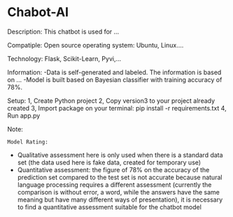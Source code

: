 # Chabot-AI

Description:
This chatbot is used for ...

Compatiple:
Open source operating system: Ubuntu, Linux....

Technology:
Flask, Scikit-Learn, Pyvi,...

Information:
-Data is self-generated and labeled. The information is based on ...
-Model is built based on Bayesian classifier with training accuracy of 78%.



Setup:
1, Create Python project
2, Copy version3 to your project already created
3, Import package on your terminal:  pip install -r requirements.txt
4, Run app.py

Note: 

    Model Rating:
  - Qualitative assessment here is only used when there is a standard data set (the data used here is fake data, created for temporary use)
- Quantitative assessment: the figure of 78% on the accuracy of the prediction set compared to the test set is not accurate because natural language processing requires a different assessment (currently the comparison is without error, a word, while the answers have the same meaning but have many different ways of presentation), it is necessary to find a quantitative assessment suitable for the chatbot model

